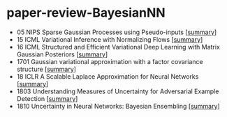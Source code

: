 # paper-review-BayesianNN

- 05 NIPS Sparse Gaussian Processes using Pseudo-inputs
[[summary](papers/05%20NIPS%20Sparse%20Gaussian%20Processes%20using%20Pseudo-inputs)]
- 15 ICML Variational Inference with Normalizing Flows
[[summary](papers/15%20ICML%20VI%20with%20NF)]
- 16 ICML Structured and Efficient Variational Deep Learning with Matrix Gaussian Posteriors 
[[summary](papers/16ICML%20Structured%20VI%20with%20Matrix%20Gaussian%20Posteriors)]
- 1701 Gaussian variational approximation with a factor covariance structure 
[[summary](papers/1701%20Gaussian%20Variational%20Approximation%20with%20a%20factor%20covariance%20structure)]
- 18 ICLR A Scalable Laplace Approximation for Neural Networks 
[[summary](papers/18%20ICLR%20Scalable%20Laplace%20Apprx%20for%20NN)]
- 1803 Understanding Measures of Uncertainty for Adversarial Example Detection 
[[summary](papers/1803%20Understanding%20Measures%20of%20Uncertainty)]
- 1810 Uncertainty in Neural Networks: Bayesian Ensembling
[[summary](papers/1810%20Bayesian%20Ensembling)]
